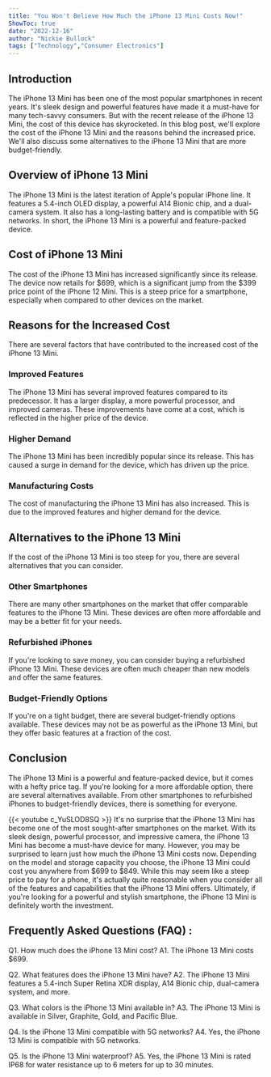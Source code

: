 ```yaml
---
title: "You Won't Believe How Much the iPhone 13 Mini Costs Now!"
ShowToc: true 
date: "2022-12-16"
author: "Nickie Bullock" 
tags: ["Technology","Consumer Electronics"]
---
```

## Introduction 

The iPhone 13 Mini has been one of the most popular smartphones in recent years. It's sleek design and powerful features have made it a must-have for many tech-savvy consumers. But with the recent release of the iPhone 13 Mini, the cost of this device has skyrocketed. In this blog post, we'll explore the cost of the iPhone 13 Mini and the reasons behind the increased price. We'll also discuss some alternatives to the iPhone 13 Mini that are more budget-friendly. 

## Overview of iPhone 13 Mini

The iPhone 13 Mini is the latest iteration of Apple's popular iPhone line. It features a 5.4-inch OLED display, a powerful A14 Bionic chip, and a dual-camera system. It also has a long-lasting battery and is compatible with 5G networks. In short, the iPhone 13 Mini is a powerful and feature-packed device. 

## Cost of iPhone 13 Mini

The cost of the iPhone 13 Mini has increased significantly since its release. The device now retails for $699, which is a significant jump from the $399 price point of the iPhone 12 Mini. This is a steep price for a smartphone, especially when compared to other devices on the market. 

## Reasons for the Increased Cost

There are several factors that have contributed to the increased cost of the iPhone 13 Mini. 

### Improved Features

The iPhone 13 Mini has several improved features compared to its predecessor. It has a larger display, a more powerful processor, and improved cameras. These improvements have come at a cost, which is reflected in the higher price of the device. 

### Higher Demand

The iPhone 13 Mini has been incredibly popular since its release. This has caused a surge in demand for the device, which has driven up the price. 

### Manufacturing Costs

The cost of manufacturing the iPhone 13 Mini has also increased. This is due to the improved features and higher demand for the device. 

## Alternatives to the iPhone 13 Mini

If the cost of the iPhone 13 Mini is too steep for you, there are several alternatives that you can consider. 

### Other Smartphones

There are many other smartphones on the market that offer comparable features to the iPhone 13 Mini. These devices are often more affordable and may be a better fit for your needs. 

### Refurbished iPhones

If you're looking to save money, you can consider buying a refurbished iPhone 13 Mini. These devices are often much cheaper than new models and offer the same features. 

### Budget-Friendly Options

If you're on a tight budget, there are several budget-friendly options available. These devices may not be as powerful as the iPhone 13 Mini, but they offer basic features at a fraction of the cost. 

## Conclusion

The iPhone 13 Mini is a powerful and feature-packed device, but it comes with a hefty price tag. If you're looking for a more affordable option, there are several alternatives available. From other smartphones to refurbished iPhones to budget-friendly devices, there is something for everyone.

{{< youtube c_YuSLOD8SQ >}} 
It's no surprise that the iPhone 13 Mini has become one of the most sought-after smartphones on the market. With its sleek design, powerful processor, and impressive camera, the iPhone 13 Mini has become a must-have device for many. However, you may be surprised to learn just how much the iPhone 13 Mini costs now. Depending on the model and storage capacity you choose, the iPhone 13 Mini could cost you anywhere from $699 to $849. While this may seem like a steep price to pay for a phone, it's actually quite reasonable when you consider all of the features and capabilities that the iPhone 13 Mini offers. Ultimately, if you're looking for a powerful and stylish smartphone, the iPhone 13 Mini is definitely worth the investment.

## Frequently Asked Questions (FAQ) :
Q1. How much does the iPhone 13 Mini cost?
A1. The iPhone 13 Mini costs $699.

Q2. What features does the iPhone 13 Mini have?
A2. The iPhone 13 Mini features a 5.4-inch Super Retina XDR display, A14 Bionic chip, dual-camera system, and more.

Q3. What colors is the iPhone 13 Mini available in?
A3. The iPhone 13 Mini is available in Silver, Graphite, Gold, and Pacific Blue.

Q4. Is the iPhone 13 Mini compatible with 5G networks?
A4. Yes, the iPhone 13 Mini is compatible with 5G networks.

Q5. Is the iPhone 13 Mini waterproof?
A5. Yes, the iPhone 13 Mini is rated IP68 for water resistance up to 6 meters for up to 30 minutes.


